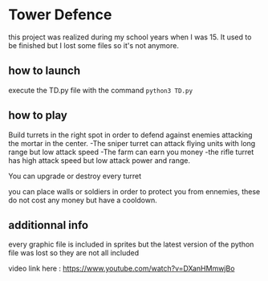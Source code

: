 # Tower Defence
this project was realized during my school years when I was 15. It used to be finished but I lost some files so it's not anymore.

## how to launch

execute the TD.py file with the command 
```python3 TD.py```

## how to play

Build turrets in the right spot in order to defend against enemies attacking the mortar in the center.
-The sniper turret can attack flying units with long range but low attack speed
-The farm can earn you money
-the rifle turret has high attack speed but low attack power and range.

You can upgrade or destroy every turret

you can place walls or soldiers in order to protect you from ennemies, these do not cost any money but have a cooldown.

## additionnal info
every graphic file is included in sprites but the latest version of the python file was lost so they are not all included

video link here : https://www.youtube.com/watch?v=DXanHMmwjBo
